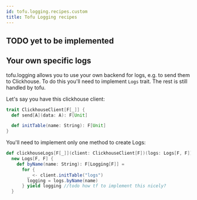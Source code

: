 ```yaml
---
id: tofu.logging.recipes.custom
title: Tofu Logging recipes
---
```



## TODO yet to be implemented

## Your own specific logs

tofu.logging allows you to use your own backend for logs, e.g. to send them to Clickhouse. To do this you'll need to
implement `Logs` trait. The rest is still handled by tofu.

Let's say you have this clickhouse client:

```scala
trait ClickhouseClient[F[_]] {
  def send[A](data: A): F[Unit]

  def initTable(name: String): F[Unit]
}
```

You'll need to implement only one method to create Logs:

```scala
def clickhouseLogs[F[_]](client: ClickhouseClient[F])(logs: Logs[F, F]) =
  new Logs[F, F] {
    def byName(name: String): F[Logging[F]] =
      for {
        _ <- client.initTable("logs")
        logging = logs.byName(name)
      } yield logging //todo how tf to implement this nicely?
  }
```
